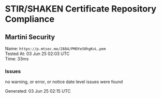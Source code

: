 # STIR/SHAKEN Certificate Repository Compliance

## Martini Security

Name: `https://p.mtsec.me/2884/PMOYeS0hgKvL.pem`\
Tested At: 03 Jun 25 02:03 UTC\
Time: 33ms

### Issues

no warning, or error, or notice date level issues were found

Generated: 03 Jun 25 02:15 UTC